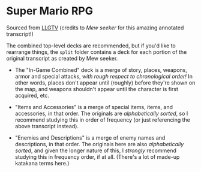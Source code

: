 # Super Mario RPG

Sourced from [LLGTV](http://www.lltvg.com/wiki/Super_Mario_RPG/Transcript) (credits to <i>Mew seeker</i> for this amazing annotated transcript!)

The combined top-level decks are recommended, but if you'd like to rearrange things,
the `split` folder contains a deck for each portion of the original transcript as created by Mew seeker.

* The "In-Game Combined" deck is a merge of story, places, weapons, armor and special attacks, _with rough respect to chronological order!_
In other words, places don't appear until (roughly) before they're shown on the map,
and weapons shouldn't appear until the character is first acquired, etc.

* "Items and Accessories" is a merge of special items, items, and accessories, in that order. The originals are _alphabetically sorted_, so I recommend studying this in order of frequency (or just referencing the above transcript instead).

* "Enemies and Descriptions" is a merge of enemy names and descriptions, in that order. The originals here are also _alphabetically sorted_, and given the longer nature of this, I _strongly_ recommend studying this in frequency order, if at all. (There's a lot of made-up katakana terms here.)